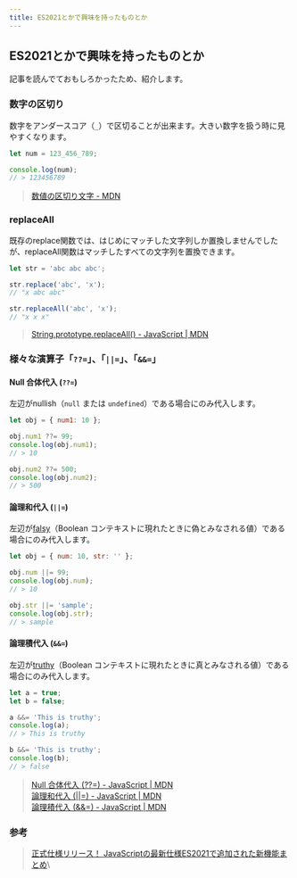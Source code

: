 ```yaml
---
title: ES2021とかで興味を持ったものとか
---
```


## ES2021とかで興味を持ったものとか

記事を読んでておもしろかったため、紹介します。

### 数字の区切り

数字をアンダースコア（`_`）で区切ることが出来ます。大きい数字を扱う時に見やすくなります。

```javascript
let num = 123_456_789;

console.log(num);
// > 123456789
```

> [数値の区切り文字 - MDN](https://developer.mozilla.org/ja/docs/Web/JavaScript/Reference/Lexical_grammar#numeric_separators)


### replaceAll

既存のreplace関数では、はじめにマッチした文字列しか置換しませんでしたが、replaceAll関数はマッチしたすべての文字列を置換できます。

```javascript
let str = 'abc abc abc';

str.replace('abc', 'x'); 
// "x abc abc"

str.replaceAll('abc', 'x');
// "x x x"
```
> [String.prototype.replaceAll() - JavaScript | MDN](https://developer.mozilla.org/ja/docs/Web/JavaScript/Reference/Global_Objects/String/replaceAll)

### 様々な演算子「`??=`」、「`||=`」、「`&&=`」

#### Null 合体代入 (`??=`)
左辺がnullish（`null` または `undefined`）である場合にのみ代入します。

```javascript
let obj = { num1: 10 };

obj.num1 ??= 99;
console.log(obj.num1);
// > 10

obj.num2 ??= 500;
console.log(obj.num2);
// > 500
```

#### 論理和代入 (`||=`)
左辺が[falsy](https://developer.mozilla.org/ja/docs/Glossary/Falsy)（Boolean コンテキストに現れたときに偽とみなされる値）である場合にのみ代入します。

```javascript
let obj = { num: 10, str: '' };

obj.num ||= 99;
console.log(obj.num);
// > 10

obj.str ||= 'sample';
console.log(obj.str);
// > sample
```

#### 論理積代入 (`&&=`)
左辺が[truthy](https://developer.mozilla.org/ja/docs/Glossary/Truthy)（Boolean コンテキストに現れたときに真とみなされる値）である場合にのみ代入します。

```javascript
let a = true;
let b = false;

a &&= 'This is truthy';
console.log(a);
// > This is truthy

b &&= 'This is truthy';
console.log(b);
// > false
```

> [Null 合体代入 (??=) - JavaScript | MDN](https://developer.mozilla.org/ja/docs/Web/JavaScript/Reference/Operators/Logical_nullish_assignment)\
> [論理和代入 (||=) - JavaScript | MDN](https://developer.mozilla.org/ja/docs/Web/JavaScript/Reference/Operators/Logical_OR_assignment)\
> [論理積代入 (&&=) - JavaScript | MDN](https://developer.mozilla.org/ja/docs/Web/JavaScript/Reference/Operators/Logical_AND_assignment)


### 参考

> [正式仕様リリース！ JavaScriptの最新仕様ES2021で追加された新機能まとめ](https://zenn.dev/tonkotsuboy_com/articles/es2021-whats-new)\